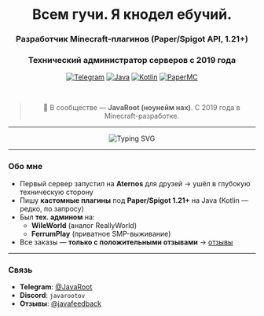 <div align="center">

# Всем гучи. Я кнодел ебучий.

### Разработчик Minecraft-плагинов (Paper/Spigot API, 1.21+)  
### Технический администратор серверов с 2019 года

[![Telegram](https://img.shields.io/badge/Telegram-2CA5E0?style=flat&logo=telegram&logoColor=white)](https://t.me/JavaRoot)
[![Java](https://img.shields.io/badge/Java-ED8B00?style=flat&logo=openjdk&logoColor=white)](https://www.java.com)
[![Kotlin](https://img.shields.io/badge/Kotlin-0095D5?style=flat&logo=kotlin&logoColor=white)](https://kotlinlang.org)
[![PaperMC](https://img.shields.io/badge/PaperMC-4285F4?style=flat&logo=git&logoColor=white)](https://papermc.io)

<br>

> 💬 В сообществе — **JavaRoot (ноунейм нах)**. С 2019 года в Minecraft-разработке.

</div>

---

<div align="center">
  <img src="https://readme-typing-svg.demolab.com?font=Fira+Code&size=20&duration=3000&pause=500&color=8B8B8B&center=true&vCenter=true&width=600&lines=Paper+1.21...;Spigot+API...;Custom+Plugins...;Optimizing+TPS...;Writing+Java...;Debugging+logs...;Making+players+stay..." alt="Typing SVG" />
</div>

---

### Обо мне

- Первый сервер запустил на **Aternos** для друзей → ушёл в глубокую техническую сторону  
- Пишу **кастомные плагины** под **Paper/Spigot 1.21+** на Java (Kotlin — редко, по запросу)  
- Был **тех. админом** на:  
  - **WileWorld** (аналог ReallyWorld)  
  - **FerrumPlay** (приватное SMP-выживание)  
- Все заказы — **только с положительными отзывами** → [отзывы](https://t.me/javafeedback)

---

### Связь

- **Telegram**: [@JavaRoot](https://t.me/JavaRoot)  
- **Discord**: `javarootov`  
- **Отзывы**: [@javafeedback](https://t.me/javafeedback)
